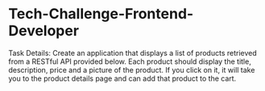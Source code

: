 # Tech-Challenge-Frontend-Developer
Task Details: Create an application that displays a list of products retrieved from a RESTful API provided below. Each product should display the title, description, price and a picture of the product. If you click on it, it will take you to the product details page and can add that product to the cart.
